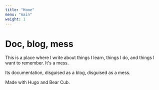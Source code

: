 ```yaml
---
title: "Home"
menu: "main"
weight: 1
---
```


# Doc, blog, mess

This is a place where I write about things I learn, things I do, and things I want to remember. It's a mess.

Its documentation, disguised as a blog, disguised as a mess.

Made with Hugo and Bear Cub.